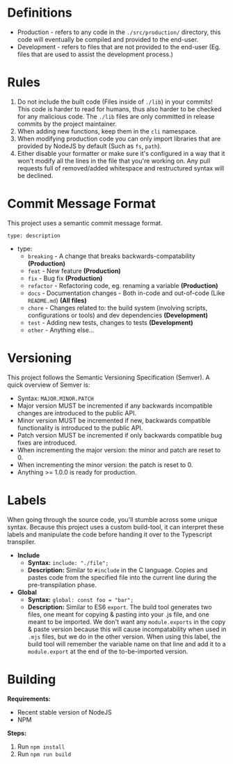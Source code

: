 # Definitions
 - Production - refers to any code in the `./src/production/` directory, this code will eventually be compiled and provided to the end-user.
 - Development - refers to files that are not provided to the end-user (Eg. files that are used to assist the development process.)

# Rules
 1. Do not include the built code (Files inside of `./lib`) in your commits! This code is harder to read for humans, thus also harder to be checked for any malicious code. The `./lib` files are only committed in release commits by the project maintainer.
 2. When adding new functions, keep them in the `cli` namespace.
 3. When modifying production code you can only import libraries that are provided by NodeJS by default (Such as `fs`, `path`).
 4. Either disable your formatter or make sure it's configured in a way that it won't modify all the lines in the file that you're working on. Any pull requests full of removed/added whitespace and restructured syntax will be declined.

# Commit Message Format
This project uses a semantic commit message format.
```
type: description
```
 - type:
   - `breaking` - A change that breaks backwards-compatability **(Production)**
   - `feat` - New feature **(Production)**
   - `fix` - Bug fix **(Production)**
   - `refactor` - Refactoring code, eg. renaming a variable **(Production)**
   - `docs` - Documentation changes - Both in-code and out-of-code (Like `README.md`) **(All files)**
   - `chore` - Changes related to: the build system (involving scripts, configurations or tools) and dev dependencies **(Development)**
   - `test` - Adding new tests, changes to tests **(Development)**
   - `other` - Anything else...

# Versioning
This project follows the Semantic Versioning Specification (Semver). A quick overview of Semver is:
 - Syntax: `MAJOR.MINOR.PATCH`
 - Major version MUST be incremented if any backwards incompatible changes are introduced to the public API.
 - Minor version MUST be incremented if new, backwards compatible functionality is introduced to the public API.
 - Patch version MUST be incremented if only backwards compatible bug fixes are introduced.
 - When incrementing the major version: the minor and patch are reset to 0.
 - When incrementing the minor version: the patch is reset to 0.
 - Anything >= 1.0.0 is ready for production.

# Labels
When going through the source code, you'll stumble across some unique syntax. Because this project uses a custom build-tool, it can interpret these labels and manipulate the code before handing it over to the Typescript transpiler.

 * **Include**
   * **Syntax:** `include: "./file";`
   * **Description:** Similar to `#include` in the C language. Copies and pastes code from the specified file into the current line during the pre-transpilation phase.
 * **Global**
   * **Syntax:** `global: const foo = "bar";`
   * **Description:** Similar to ES6 `export`. The build tool generates two files, one meant for copying & pasting into your .js file, and one meant to be imported. We don't want any `module.exports` in the copy & paste version because this will cause incompatability when used in `.mjs` files, but we do in the other version. When using this label, the build tool will remember the variable name on that line and add it to a `module.export` at the end of the to-be-imported version.

# Building

**Requirements:**
 - Recent stable version of NodeJS
 - NPM

**Steps:**
1. Run `npm install`
2. Run `npm run build`
